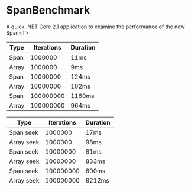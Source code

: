 # SpanBenchmark
A quick .NET Core 2.1 application to examine the performance of the new Span&lt;T>

|Type|Iterations|Duration|
|----|----------|--------|
|Span|1000000|11ms|
|Array|1000000|9ms|
|Span|10000000|124ms|
|Array|10000000|102ms|
|Span|100000000|1160ms|
|Array|100000000|964ms|

|Type|Iterations|Duration|
|----|----------|--------|
|Span seek|1000000|17ms|
|Array seek|1000000|98ms|
|Span seek|10000000|81ms|
|Array seek|10000000|833ms|
|Span seek|100000000|800ms|
|Array seek|100000000|8212ms|
